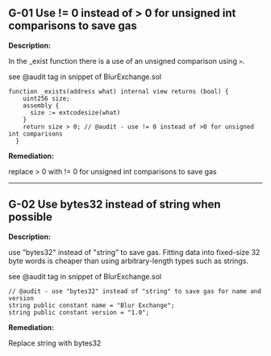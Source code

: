 ## G-01 Use != 0 instead of > 0 for unsigned int comparisons to save gas

**Description:**

In the _exist function there is a use of an unsigned comparison using `>`. 

see @audit tag in snippet of BlurExchange.sol

```
function _exists(address what) internal view returns (bool) {
    uint256 size;
    assembly {
      size := extcodesize(what)
    }
    return size > 0; // @audit - use != 0 instead of >0 for unsigned int comparisons
  }

```

**Remediation:**

replace > 0 with != 0 for unsigned int comparisons to save gas

---
## G-02 Use bytes32 instead of string when possible 

**Description:**

use "bytes32" instead of "string" to save gas. Fitting data into fixed-size 32 byte words is cheaper than using arbitrary-length types such as strings. 

see @audit tag in snippet of BlurExchange.sol

```
// @audit - use "bytes32" instead of "string" to save gas for name and version 
string public constant name = "Blur Exchange"; 
string public constant version = "1.0";

```

**Remediation:**

Replace string with bytes32

